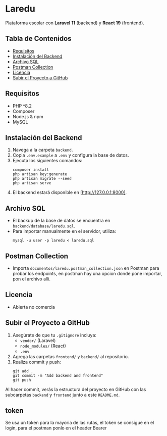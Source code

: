 # Laredu

Plataforma escolar con **Laravel 11** (backend) y **React 19** (frontend).

## Tabla de Contenidos
- [Requisitos](#requisitos)
- [Instalación del Backend](#instalación-del-backend)
- [Archivo SQL](#archivo-sql)
- [Postman Collection](#postman-collection)
- [Licencia](#licencia)
- [Subir el Proyecto a GitHub](#subir-el-proyecto-a-github)

## Requisitos
- PHP ^8.2
- Composer
- Node.js & npm
- MySQL

## Instalación del Backend
1. Navega a la carpeta `backend`.
2. Copia `.env.example` a `.env` y configura la base de datos.
3. Ejecuta los siguientes comandos:
   ```
   composer install
   php artisan key:generate
   php artisan migrate --seed
   php artisan serve
   ```
4. El backend estará disponible en [http://127.0.0.1:8000].

## Archivo SQL
- El backup de la base de datos se encuentra en `backend/database/laredu.sql`.
- Para importar manualmente en el servidor, utiliza:
  ```
  mysql -u user -p laredu < laredu.sql
  ```

## Postman Collection
- Importa `documentos/laredu.postman_collection.json` en Postman para probar los endpoints, en postman hay una opcion donde pone importar, pon el archivo alli.

## Licencia
- Abierta no comercia

## Subir el Proyecto a GitHub
1. Asegúrate de que tu `.gitignore` incluya:
   - `vendor/` (Laravel)
   - `node_modules/` (React)
   - `.env`
2. Agrega las carpetas `frontend/` y `backend/` al repositorio.
3. Realiza commit y push:
   ```
   git add .
   git commit -m "Add backend and frontend"
   git push
   ```
Al hacer commit, verás la estructura del proyecto en GitHub con las subcarpetas `backend` y `frontend` junto a este `README.md`.
## token
Se usa un token para la mayoria de las rutas, el token se consigue en el login, para el postman ponlo en el header Bearer <token>